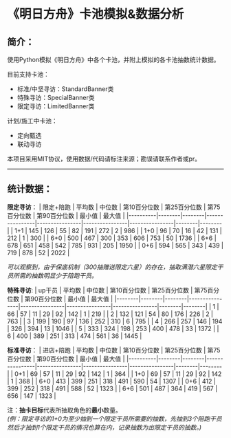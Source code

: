 # 《明日方舟》卡池模拟&数据分析

## 简介：
使用Python模拟《明日方舟》中各个卡池，并附上模拟的各卡池抽数统计数据。

目前支持卡池：
 - 标准/中坚寻访：StandardBanner类
 - 特殊寻访：SpecialBanner类
 - 限定寻访：LimitedBanner类

计划/施工中卡池：
 - 定向甄选
 - 联动寻访

本项目采用MIT协议，使用数据/代码请标注来源；勘误请联系作者或pr。

---

## 统计数据：

**限定寻访**：
| 限定+陪跑 | 平均数 | 中位数 | 第10百分位数 | 第25百分位数 | 第75百分位数 | 第90百分位数 | 最小值 | 最大值 |
|----------|--------|--------|----------------|----------------|----------------|----------------|--------|--------|
| 1+1      | 145    | 126    | 55             | 82             | 191            | 272            | 2      | 986    |
| 1+0      | 96     | 70     | 16             | 42             | 131            | 212            | 1      | 300    |
| 6+0      | 500    | 467    | 300            | 353            | 606            | 753            | 50     | 1736   |
| 6+6      | 678    | 651    | 458            | 542            | 785            | 931            | 205    | 1950   |
| 0+6      | 594    | 565    | 343            | 439            | 719            | 878            | 52     | 2022   |

_可以观察到，由于保底机制（300抽赠送限定六星）的存在，抽取满潜六星限定干员所需的抽数明显少于陪跑干员。_

**特殊寻访**:
| up干员 | 平均数 | 中位数 | 第10百分位数 | 第25百分位数 | 第75百分位数 | 第90百分位数 | 最小值 | 最大值 |
|--------|--------|--------|----------------|----------------|----------------|----------------|--------|--------|
| 1      | 66     | 57     | 11             | 29             | 92             | 142            | 1      | 219    |
| 2      | 132    | 121    | 54             | 80             | 176            | 226            | 2      | 763    |
| 3      | 199    | 190    | 97             | 136            | 252            | 310            | 6      | 795    |
| 4      | 266    | 257    | 146            | 194            | 326            | 394            | 13     | 1046   |
| 5      | 333    | 324    | 198            | 253            | 400            | 478            | 33     | 1372   |
| 6      | 400    | 389    | 251            | 313            | 474            | 561            | 36     | 1445   |

**标准寻访**：
| 进店+陪跑 | 平均数 | 中位数 | 第10百分位数 | 第25百分位数 | 第75百分位数 | 第90百分位数 | 最小值 | 最大值 |
|----------|--------|--------|----------------|----------------|----------------|----------------|--------|--------|
| 0+1      | 69     | 57     | 11             | 29             | 92             | 142            | 1      | 364    |
| 1+0      | 69     | 57     | 11             | 29             | 92             | 142            | 1      | 368    |
| 6+0      | 413    | 399    | 251            | 318            | 491            | 590            | 54     | 1307   |
| 0+6      | 412    | 399    | 252            | 318            | 491            | 588            | 52     | 1323   |
| 6+6      | 501    | 487    | 364            | 419            | 567            | 656            | 147    | 1323   |

注：**抽卡目标**代表所抽取角色的**最小**数量。<br>
*(例：限定寻访的1+0为至少抽到一个限定干员所需要的抽数，先抽到3个陪跑干员然后才抽到1个限定干员的情况也算在内，记录抽数为出限定干员的抽数。)*

